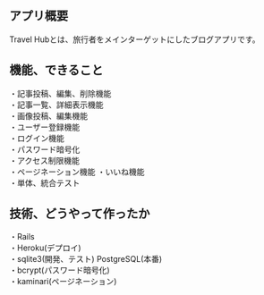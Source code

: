 アプリ概要
--------------------------------------------------------------------------
Travel Hubとは、旅行者をメインターゲットにしたブログアプリです。

機能、できること
--------------------------------------------------------------------------
・記事投稿、編集、削除機能  
・記事一覧、詳細表示機能  
・画像投稿、編集機能  
・ユーザー登録機能  
・ログイン機能  
・パスワード暗号化   
・アクセス制限機能  
・ページネーション機能
・いいね機能   
・単体、統合テスト

技術、どうやって作ったか
--------------------------------------------------------------------------
・Rails  
・Heroku(デプロイ)    
・sqlite3(開発、テスト) PostgreSQL(本番)    
・bcrypt(パスワード暗号化)  
・kaminari(ページネーション)  
